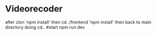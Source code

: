 # Videorecoder

after clon 
'npm install' 
then 
cd ./frontend
'npm install'
then back to main directory doing cd..
#start
npm run dev
